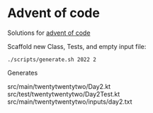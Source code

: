 # Advent of code

Solutions for [advent of code](https://adventofcode.com/2021/)

Scaffold new Class, Tests, and empty input file:

```
./scripts/generate.sh 2022 2
```

Generates 

src/main/twentytwentytwo/Day2.kt  
src/test/twentytwentytwo/Day2Test.kt  
src/main/twentytwentytwo/inputs/day2.txt  